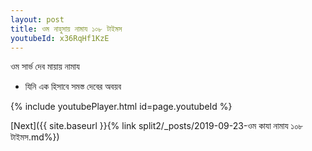 ```yaml
---
layout: post
title: ওম নাহুসায় নামায ১০৮ টাইমস
youtubeId: x36RqHf1KzE
---
```

 
 
 ওম সার্ভ দেব মায়ায় নামায  
 
 -  যিনি এক হিসাবে সমস্ত দেবের অবয়ব 
 
  
 
  
 
 
 
 
 
 


{% include youtubePlayer.html id=page.youtubeId %}
 
[Next]({{ site.baseurl }}{% link  split2/_posts/2019-09-23-ওম কাযা নামায  ১০৮ টাইমস.md%})
 
